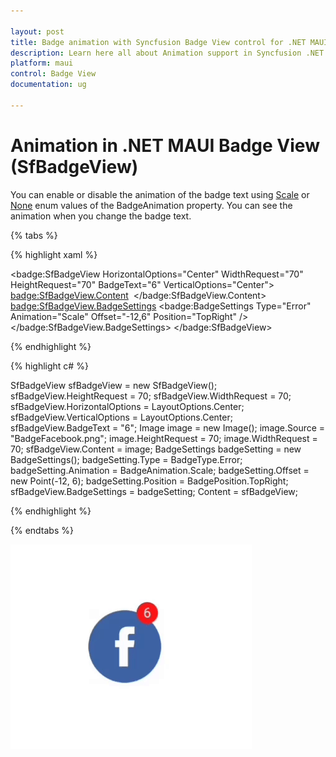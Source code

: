```yaml
---

layout: post
title: Badge animation with Syncfusion Badge View control for .NET MAUI
description: Learn here all about Animation support in Syncfusion .NET MAUI Badge View (SfBadgeView) control and more.
platform: maui
control: Badge View
documentation: ug

---
```


# Animation in .NET MAUI Badge View (SfBadgeView)

You can enable or disable the animation of the badge text using [Scale](https://help.syncfusion.com/cr/maui/Syncfusion.Maui.Core.BadgeAnimation.html#Syncfusion_Maui_Core_BadgeAnimation_Scale) or [None](https://help.syncfusion.com/cr/maui/Syncfusion.Maui.Core.BadgeAnimation.html#Syncfusion_Maui_Core_BadgeAnimation_None) enum values of the BadgeAnimation property. You can see the animation when you change the badge text.

{% tabs %}

{% highlight xaml %}

 <badge:SfBadgeView HorizontalOptions="Center"  WidthRequest="70" HeightRequest="70" BadgeText="6" 
                               VerticalOptions="Center">
        <badge:SfBadgeView.Content>
            <Image Source="BadgeFacebook.png" HeightRequest="70" WidthRequest="70"  />
        </badge:SfBadgeView.Content>
        <badge:SfBadgeView.BadgeSettings>
            <badge:BadgeSettings Type="Error" Animation="Scale" Offset="-12,6" Position="TopRight" />
        </badge:SfBadgeView.BadgeSettings>
</badge:SfBadgeView>

{% endhighlight %}

{% highlight c# %}

SfBadgeView sfBadgeView = new SfBadgeView();
sfBadgeView.HeightRequest = 70;
sfBadgeView.WidthRequest = 70;
sfBadgeView.HorizontalOptions = LayoutOptions.Center;
sfBadgeView.VerticalOptions = LayoutOptions.Center;
sfBadgeView.BadgeText = "6";
Image image = new Image();
image.Source = "BadgeFacebook.png";
image.HeightRequest = 70;
image.WidthRequest = 70;
sfBadgeView.Content = image;
BadgeSettings badgeSetting = new BadgeSettings();
badgeSetting.Type = BadgeType.Error;
badgeSetting.Animation = BadgeAnimation.Scale;
badgeSetting.Offset = new Point(-12, 6);
badgeSetting.Position = BadgePosition.TopRight;
sfBadgeView.BadgeSettings = badgeSetting;
Content = sfBadgeView;
    
{% endhighlight %}

{% endtabs %}

![.NET Maui Badge View Font Customization](animation_images/net_maui_badge_view_animation.gif)